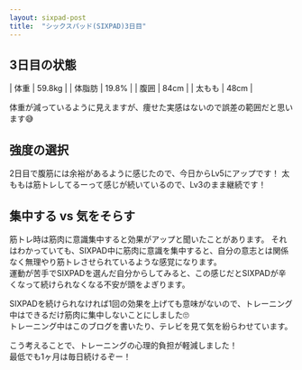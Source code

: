 ```yaml
---
layout: sixpad-post
title:  "シックスパッド(SIXPAD)3日目"
---
```


## 3日目の状態

| 体重   | 59.8kg |
| 体脂肪 | 19.8% |
| 腹囲 | 84cm |
| 太もも | 48cm |

体重が減っているように見えますが、痩せた実感はないので誤差の範囲だと思います😅


## 強度の選択
2日目で腹筋には余裕があるように感じたので、今日からLv5にアップです！
太ももは筋トレしてるーって感じが続いているので、Lv3のまま継続です！


## 集中する vs 気をそらす
筋トレ時は筋肉に意識集中すると効果がアップと聞いたことがあります。
それはわかっていても、SIXPAD中に筋肉に意識を集中すると、自分の意志とは関係なく無理やり筋トレさせられているような感覚になります。  
運動が苦手でSIXPADを選んだ自分からしてみると、この感じだとSIXPADが辛くなって続けられなくなる不安が頭をよぎります。

SIXPADを続けられなければ1回の効果を上げても意味がないので、トレーニング中はできるだけ筋肉に集中しないことにしました🙄  
トレーニング中はこのブログを書いたり、テレビを見て気を紛らわせています。

こう考えることで、トレーニングの心理的負担が軽減しました！  
最低でも1ヶ月は毎日続けるぞー！

